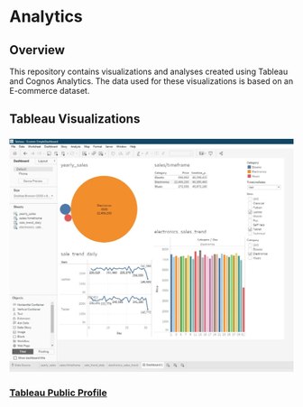 # Analytics
## Overview
This repository contains visualizations and analyses created using Tableau and Cognos Analytics. The data used for these visualizations is based on an E-commerce dataset.
## Tableau Visualizations
### ![alt text](Tableau-Dashboard.jpg)
### [Tableau Public Profile](#replace_with_your_tableau_profile_link)
